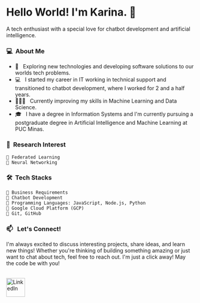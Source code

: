 # Hello World! I'm Karina. 🚀

A tech enthusiast with a special love for chatbot development and artificial intelligence. 

<h3> 💻 &nbsp;About Me </h3>


- 🤔 &nbsp; Exploring new technologies and developing software solutions to our worlds tech problems.
- 💻 &nbsp; I started my career in IT working in technical support and transitioned to chatbot development, where I worked for 2 and a half years.
- 👨🏽‍💻 &nbsp; Currently improving my skills in Machine Learning and Data Science.
- 🎓 &nbsp; I have a degree in Information Systems and I'm currently pursuing a postgraduate degree in Artificial Intelligence and Machine Learning at PUC Minas.

<h3> 🔎 &nbsp;Research Interest </h3>

    🤖 Federated Learning
    🤖 Neural Networking


<h3> 🛠 &nbsp;Tech Stacks</h3>

    🤖 Business Requirements
    🤖 Chatbot Development 
    🤖 Programming Languages: JavaScript, Node.js, Python
    🤖 Google Cloud Platform (GCP)
    🤖 Git, GitHub

<section>
  <h3>📫 &nbsp; Let's Connect! </h3>
    <p>I'm always excited to discuss interesting projects, share ideas, and learn new things! Whether you're thinking of building something amazing or just want to chat about tech, feel free to reach out. I'm just a click away! May the code be with you! </p>
</section>

<!-- LinkedIn -->

<br>
<div >
  <a href="https://www.linkedin.com/in/kgcosta/" target="_blank"  rel="noopener noreferrer">
    <img src="https://github.com/cgkarina/cgkarina/assets/167956661/704419ba-6141-4591-9fc1-74c1e1269ec2" alt="LinkedIn" width="50" height="50") />
  </a>
 </div>

<br>
    

